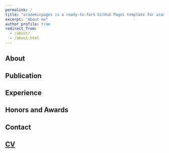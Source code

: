 ```yaml
---
permalink: /
title: "academicpages is a ready-to-fork GitHub Pages template for academic personal websites"
excerpt: "About me"
author_profile: true
redirect_from: 
  - /about/
  - /about.html
---
```


About
------

Publication
------

Experience
-----

Honors and Awards
-----

Contact
-----

[CV](/files/Resume_Sara_Babakniya.pdf)
------
